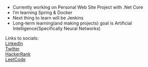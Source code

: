 
- Currently working on Personal Web Site Project with .Net Core
- I’m learning Spring & Docker
- Next thing to learn will be Jenkins
- Long-term learning(and making projects) goal is Artificial Intelligence(Specifically Neural Networks)


Links to socials:
<br>
[LinkedIn](https://www.linkedin.com/in/gokay-umutlu/)
<br>
[Twitter](https://twitter.com/GokayUmutlu)
<br>
[HackerRank](https://www.hackerrank.com/gokayumutlu)
<br>
[LeetCode](https://leetcode.com/gokayumutlu/)
